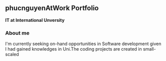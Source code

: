 ## phucnguyenAtWork Portfolio
**IT at International Unversity**

### About me
I'm currently seeking on-hand opportunities in Software development given I had gained knowledges in Uni.The coding projects are created in small-scaled
